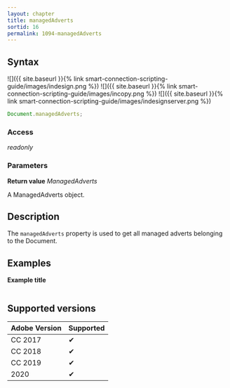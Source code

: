 ```yaml
---
layout: chapter
title: managedAdverts
sortid: 16
permalink: 1094-managedAdverts
---
```

## Syntax

![]({{ site.baseurl }}{% link smart-connection-scripting-guide/images/indesign.png %}) ![]({{ site.baseurl }}{% link smart-connection-scripting-guide/images/incopy.png %}) ![]({{ site.baseurl }}{% link smart-connection-scripting-guide/images/indesignserver.png %})
```javascript
Document.managedAdverts;
```

### Access

*readonly*

### Parameters

**Return value** *ManagedAdverts*

A ManagedAdverts object.

## Description

The `managedAdverts` property is used to get all managed adverts belonging to the Document.

## Examples

**Example title**

```javascript
```

## Supported versions

| Adobe Version | Supported |
|---------------|---------|
| CC 2017       | ✔       |
| CC 2018       | ✔       |
| CC 2019       | ✔       |
| 2020          | ✔       |